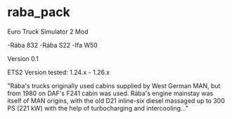 # raba_pack
Euro Truck Simulator 2 Mod

-Rába 832 
-Rába S22 
-Ifa W50 

Version 0.1

ETS2 Version tested: 1.24.x - 1.26.x

"Rába's trucks originally used cabins supplied by West German MAN, but from 1980 on DAF's F241 cabin was used. Rába's engine mainstay was itself of MAN origins, with the old D21 inline-six diesel massaged up to 300 PS (221 kW) with the help of turbocharging and intercooling..."
